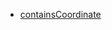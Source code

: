 - <a href="openlayers/extent/methods/containsCoordinate.html" target="_blank">containsCoordinate</a>